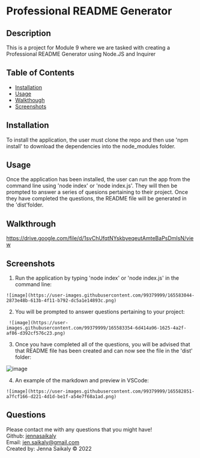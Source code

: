 
  # Professional README Generator  

  ## Description

  This is a project for Module 9 where we are tasked with creating a Professional README Generator using Node.JS and Inquirer

  

  ## Table of Contents 

  * [Installation](#installation)
  * [Usage](#usage)
  * [Walkthough](#walkthrough)
  * [Screenshots](#screenshots)
   
  
  ## Installation

  To install the application, the user must clone the repo and then use 'npm install' to download the dependencies into the node_modules folder.

  ## Usage 

  Once the application has been installed, the user can run the app from the command line using 'node index' or 'node index.js'.  They will then be prompted to answer a series of quesions pertaining to their project.  Once they have completed the questions, the README file will be generated in the 'dist'folder.

  ## Walkthrough
  
 https://drive.google.com/file/d/1svChUfqtNYskbyeqeutAmteBaPsDmIsN/view
  
  ## Screenshots
  
  1)  Run the application by typing 'node index' or 'node index.js' in the command line: 
  
    ![image](https://user-images.githubusercontent.com/99379999/165583044-2873e48b-613b-4f11-b792-dc5a1e14893c.png)
    
  2)  You will be prompted to answer questions pertaining to your project:
  
     ![image](https://user-images.githubusercontent.com/99379999/165583354-6d414a96-1625-4a2f-af86-d392cf576c23.png)
  
  3)  Once you have completed all of the questions, you will be advised that that README file has been created and can now see the file in the 'dist' folder:  
  
   ![image](https://user-images.githubusercontent.com/99379999/165583585-fd8460da-d5ea-402d-8b46-8efc680713f4.png)
  
  4) An example of the markdown and preview in VSCode:
  
    ![image](https://user-images.githubusercontent.com/99379999/165582851-a7fcf166-d221-4d1d-be1f-a54e7f68a1ad.png)

  ## Questions

  Please contact me with any questions that you might have!<br/>
  Github: <a href="https://www.github.com/jennasaikaly" target="_blank">jennasaikaly</a><br/>
  Email: [jen.saikaly@gmail.com](mailto:jen.saikaly@gmail.com)<br/>
  Created by: Jenna Saikaly &copy; 2022
